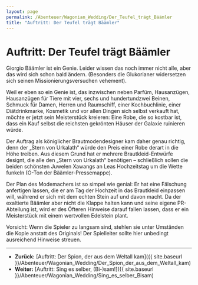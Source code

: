 ```yaml
---
layout: page
permalink: /Abenteuer/Wagonian_Wedding/Der_Teufel_trägt_Bäämler
title: "Auftritt: Der Teufel trägt Bäämler"
---
```


# Auftritt: Der Teufel trägt Bäämler

Giorgio Bäämler ist ein Genie. Leider wissen das noch immer nicht alle, aber das wird sich schon bald ändern. (Besonders die Glukorianer widersetzen sich seinen Missionierungsversuchen vehement).

Weil er eben so ein Genie ist, das inzwischen neben Parfüm, Hausanzügen, Hausanzügen für Tiere mit vier, sechs und hundertundzwei Beinen, Schmuck für Damen, Herren und Raumschiff, einer Kochbuchlinie, einer Diätdrinkmarke, Kosmetik und vor allen Dingen sich selbst verkauft hat, möchte er jetzt sein Meisterstück kreieren: Eine Robe, die so kostbar ist, dass ein Kauf selbst die reichsten gekrönten Häuser der Galaxie ruinieren würde.

Der Auftrag als königlicher Brautmodendesigner kam daher genau richtig, denn der „Stern von Urkalath“ würde den Preis einer Robe derart in die Höhe treiben. Aus diesem Grund hat er mehrere Brautkleid-Entwürfe designt, die alle den „Stern von Urkalath“ benötigen – schließlich sollen die beiden schönsten Juwelen Xawangs an Leas Hochzeitstag um die Wette funkeln (O-Ton der Bäämler-Pressemappe).

Der Plan des Modemachers ist so simpel wie genial: Er hat eine Fälschung anfertigen lassen, die er am Tag der Hochzeit in das Brautkleid einpassen will, während er sich mit dem echten Stein auf und davon macht. Da der exaltierte Bäämler aber nicht die Klappe halten kann und seine eigene PR-Abteilung ist, wird er des Öfteren Hinweise darauf fallen lassen, dass er ein Meisterstück mit einem wertvollen Edelstein plant.

Vorsicht: Wenn die Spieler zu langsam sind, stehlen sie unter Umständen die Kopie anstatt des Originals! Der Spielleiter sollte hier unbedingt ausreichend Hinweise streuen.

***

- **Zurück:** [Auftritt: Der Spion, der aus dem Weltall kam]({{ site.baseurl }}/Abenteuer/Wagonian_Wedding/Der_Spion_der_aus_dem_Weltall_kam)
- **Weiter:** [Auftritt: Sing es selber, (Bi-)sam!]({{ site.baseurl }}/Abenteuer/Wagonian_Wedding/Sing_es_selber_Bisam)
